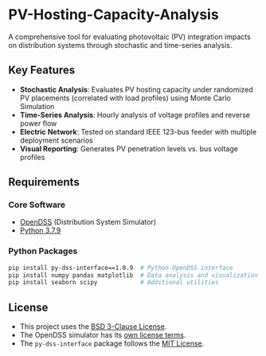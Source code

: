 # PV-Hosting-Capacity-Analysis

A comprehensive tool for evaluating photovoltaic (PV) integration impacts on distribution systems through stochastic and time-series analysis.

## Key Features

- **Stochastic Analysis**: Evaluates PV hosting capacity under randomized PV placements (correlated with load profiles) using Monte Carlo Simulation
- **Time-Series Analysis**: Hourly analysis of voltage profiles and reverse power flow
- **Electric Network**: Tested on standard IEEE 123-bus feeder with multiple deployment scenarios
- **Visual Reporting**: Generates PV penetration levels vs. bus voltage profiles

## Requirements

### Core Software
- [OpenDSS](https://sourceforge.net/projects/electricdss/) (Distribution System Simulator)
- [Python 3.7.9](https://www.python.org/downloads/release/python-379/)

### Python Packages
```bash
pip install py-dss-interface==1.0.9  # Python-OpenDSS interface
pip install numpy pandas matplotlib  # Data analysis and visualization
pip install seaborn scipy            # Additional utilities
```
## License  

- This project uses the [BSD 3-Clause License](LICENSE).  
- The OpenDSS simulator has its [own license terms](https://www.epri.com/pages/sa/opendss).  
- The `py-dss-interface` package follows the [MIT License](https://pypi.org/project/py-dss-interface/).  
